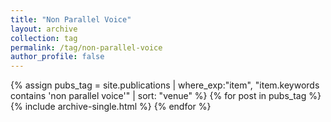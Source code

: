 ```yaml
---
title: "Non Parallel Voice"
layout: archive
collection: tag
permalink: /tag/non-parallel-voice
author_profile: false
---
```


{% assign pubs_tag = site.publications | where_exp:"item", "item.keywords contains 'non parallel voice'" | sort: "venue" %}
{% for post in pubs_tag %}
  {% include archive-single.html %}
{% endfor %}